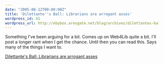 ```yaml
---
date: "2005-08-12T00:00:00Z"
title: 'Dilettante''s Ball: Librarians are arrogant asses'
wordpress_id: 41
wordpress_url: http://ebybox.aresgate.net/blog/archives/dilettantes-ball-librarians-are-arrogant-asses/
---
```

Something I've been arguing for a bit. Comes up on Web4Lib quite a bit. I'll post a longer rant when I get the chance. Until then you can read this. Says many of the things I want to.

<a href="http://dilettantes.blogspot.com/2005/08/librarians-are-arrogant-asses.html">Dilettante's Ball: Librarians are arrogant asses</a>
